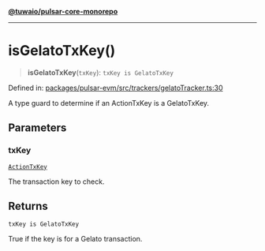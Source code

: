 [**@tuwaio/pulsar-core-monorepo**](../../../README.md)

***

# isGelatoTxKey()

> **isGelatoTxKey**(`txKey`): `txKey is GelatoTxKey`

Defined in: [packages/pulsar-evm/src/trackers/gelatoTracker.ts:30](https://github.com/TuwaIO/pulsar-core/blob/cfb78f395afc8df6db7931c5480fbfd64ecfc7dc/packages/pulsar-evm/src/trackers/gelatoTracker.ts#L30)

A type guard to determine if an ActionTxKey is a GelatoTxKey.

## Parameters

### txKey

[`ActionTxKey`](../type-aliases/ActionTxKey.md)

The transaction key to check.

## Returns

`txKey is GelatoTxKey`

True if the key is for a Gelato transaction.
